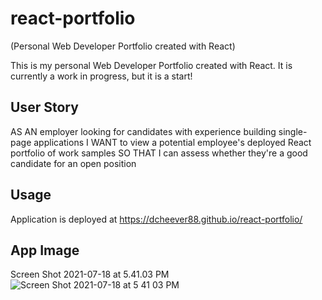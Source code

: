 # react-portfolio
(Personal Web Developer Portfolio created with React)

This is my personal Web Developer Portfolio created with React. It is currently a work in progress, but it is a start!

## User Story

AS AN employer looking for candidates with experience building single-page applications
I WANT to view a potential employee's deployed React portfolio of work samples
SO THAT I can assess whether they're a good candidate for an open position

## Usage

Application is deployed at https://dcheever88.github.io/react-portfolio/

## App Image
Screen Shot 2021-07-18 at 5.41.03 PM![Screen Shot 2021-07-18 at 5 41 03 PM](https://user-images.githubusercontent.com/78058224/126084325-4b04a686-f727-4c2e-af54-33c0a813f74f.png)

